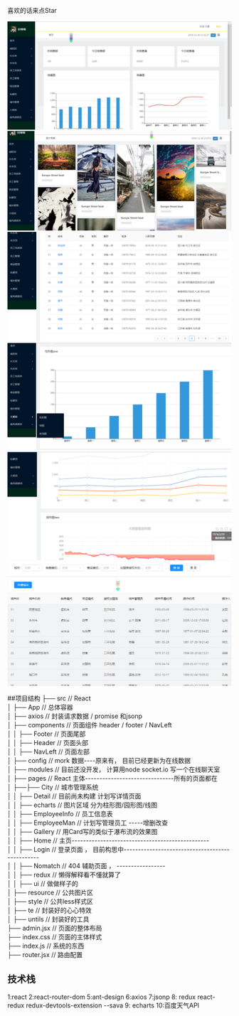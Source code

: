 喜欢的话来点Star


![图片](./Proimg/react1.png)
![图片](./Proimg/react2.png)
![图片](./Proimg/react3.png)
![图片](./Proimg/react4.png)
![图片](./Proimg/react5.png)
![图片](./Proimg/react6.png)

##项目结构
├── src                     // React      
│ ├── App                   // 总体容器    
│ ├── axios                 // 封装请求数据 / promise 和jsonp    
│ ├── components            // 页面组件  header / footer / NavLeft    
│ │ ├── Footer              // 页面尾部    
│ │ ├── Header              // 页面头部    
│ │ ├── NavLeft             // 页面左部    
│ ├── config                // mork 数据----原来有， 目前已经更新为在线数据      
│ ├── modules               // 目前还没开发， 计算用node socket.io 写一个在线聊天室                                    
│ ├── pages                 // React 主体-------------------------------所有的页面都在    
│ ├──├── City              // 城市管理系统  
│ │  ├── Detail            // 目前尚未构建 计划写详情页面    
│ │  ├── echarts           // 图片区域 分为柱形图/园形图/线图  
│ │  ├── EmployeeInfo      // 员工信息表  
│ │  ├── EmployeeMan       // 计划写管理员工  -----增删改查  
│ │  ├── Gallery           // 用Card写的类似于瀑布流的效果图  
│ │  ├── Home              // 主页------------------------------------------------    
│ │  ├── Login             // 登录页面 ， 目前构思中------------------------------------------------   
│ │  ├── Nomatch           // 404 辅助页面 ， -----------------   
│ │  ├── redux             // 懒得解释看不懂就算了  
│ │  ├── ui                // 做做样子的    
│ ├── resource              // 公共图片区    
│ ├── style                 // 公共less样式区       
│ ├── te                    // 封装好的心心特效    
│ ├── untils                // 封装好的工具     
├── admin.jsx               // 页面的整体布局   
├── index.css               // 页面的主体样式     
├── index.js                // 系统的东西       
├── router.jsx              // 路由配置       
## 技术栈

1:react
2:react-router-dom
5:ant-design
6:axios
7:jsonp
8: redux react-redux redux-devtools-extension --sava
9: echarts
10:百度天气API